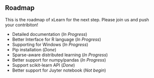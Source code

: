 ## Roadmap

This is the roadmap of xLearn for the next step. Please join us and push your contribiton!

 - Detailed documentation (*In Progress*)
 - Better Interface for R language (*In Progress*)
 - Supporting for Windows (*In Progress*)
 - Pip installation  (*Done*)
 - Sparse-aware distributed learning (*In Progress*)
 - Better support for numpy/pandas (*In Progress*)
 - Support scikit-learn API (*Done*)
 - Better support for Juyter notebook (*Not begin*)